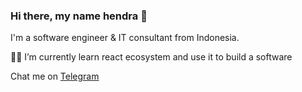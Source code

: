 <h3>Hi there, my name hendra 👋</h3>
<p>I'm a software engineer & IT consultant from Indonesia.</p>
<p>🧑‍💻 I’m currently learn react ecosystem and use it to build a software</p>
<p>Chat me on <a href="https://t.me/hendrakahar">Telegram</a></p>
